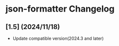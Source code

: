 <!-- Keep a Changelog guide -> https://keepachangelog.com -->

# json-formatter Changelog

## [1.5] (2024/11/18)

- Update compatible version(2024.3 and later)
